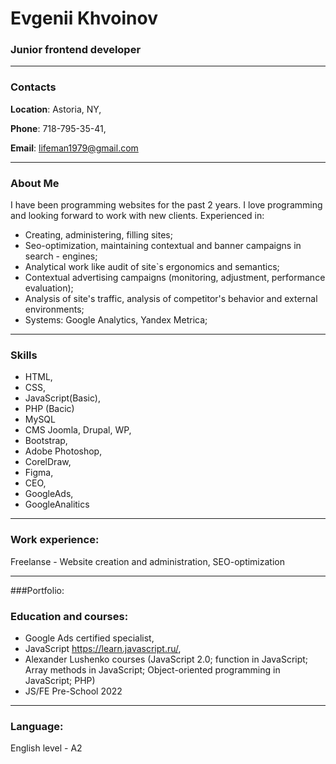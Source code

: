 # Evgenii Khvoinov #
### Junior frontend developer
---
### Contacts 

**Location**: Astoria, NY,

**Phone**: 718-795-35-41, 

**Email**: lifeman1979@gmail.com

---
### About Me 

I have been programming websites for the past 2 years. I love programming and looking forward to work with new clients.
Experienced in:

- Creating, administering, filling sites;
- Seo-optimization, maintaining contextual and banner campaigns in search - engines;
- Analytical work like audit of site`s ergonomics and semantics;
- Contextual advertising campaigns (monitoring, adjustment, performance evaluation);
- Analysis of site's traffic, analysis of competitor's behavior and external environments;
- Systems: Google Analytics, Yandex Metrica;

---
### Skills 

- HTML, 
- CSS, 
- JavaScript(Basic),
- PHP (Bacic)
- MySQL
- CMS Joomla, Drupal, WP, 
- Bootstrap,
- Adobe Photoshop‚ 
- CorelDraw,
- Figma,
- CEO,
- GoogleAds,
- GoogleAnalitics

---
### Work experience:

Freelanse - Website creation and administration, SEO-optimization

---
###Portfolio:


### Education and courses:
- Google Ads certified specialist,
- JavaScript https://learn.javascript.ru/,
- Alexander Lushenko courses (JavaScript 2.0; function in JavaScript; Array methods in JavaScript; Object-oriented programming in JavaScript; PHP)
- JS/FE Pre-School 2022

---
### Language:
English level - A2